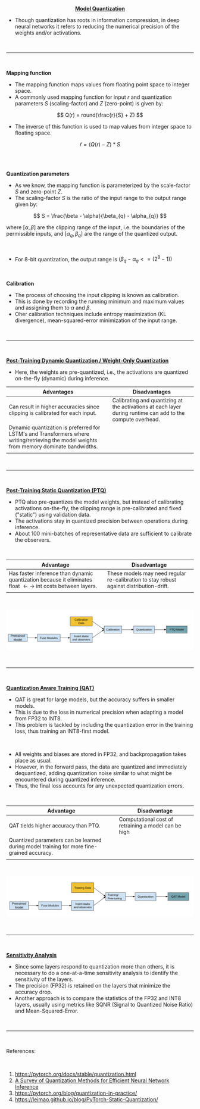 <p align = "center"><b><ins> Model Quantization </ins></b></p>

- Though quantization has roots in information compression, in deep neural networks it refers to reducing the numerical precision of the weights and/or activations.

<br>

---

<br>

<b> Mapping function </b>

- The mapping function maps values from floating point space to integer space.
- A commonly used mapping function for input $r$ and quantization parameters $S$ (scaling-factor) and $Z$ (zero-point) is given by:

$$
Q(r) = round(\frac{r}{S} + Z)
$$

- The inverse of this function is used to map values from integer space to floating space.

$$
\tilde{r} = (Q(r) - Z) * S
$$

<br><br>

<b> Quantization parameters </b>

- As we know, the mapping function is parameterized by the scale-factor $S$ and zero-point $Z$.
- The scaling-factor $S$ is the ratio of the input range to the output range given by:

$$
S = \frac{\beta - \alpha}{\beta_{q} - \alpha_{q}}
$$

where $[\alpha, \beta]$ are the clipping range of the input, i.e. the boundaries of the permissible inputs, and $[\alpha_{q}, \beta_{q}]$ are the range of the quantized output.

<br>

- For 8-bit quantization, the output range is $(\beta_{q} - \alpha_{q} <= (2^{8} - 1))$

<br>

<b> Calibration </b>

- The process of choosing the input clipping is known as calibration.
- This is done by recording the running minimum and maximum values and assigning them to $\alpha$ and $\beta$.
- Oher calibration techniques include entropy maximization (KL divergence), mean-squared-error minimization of the input range.

<br>

---

<br>

<b><ins> Post-Training Dynamic Quantization / Weight-Only Quantization </ins></b>

- Here, the weights are pre-quantized, i.e., the activations are quantized on-the-fly (dynamic) during inference.

|Advantages | Disadvantages |
|--- | --- |
| Can result in higher accuracies since clipping is calibrated for each input. | Calibrating and quantizing at the activations at each layer during runtime can add to the compute overhead. |
| Dynamic quantization is preferred for LSTM's and Transformers where writing/retrieving the model weights from memory dominate bandwidths. |
| | |

<br>

---

<br>

<b><ins> Post-Training Static Quantization (PTQ) </ins></b>

- PTQ also pre-quantizes the model weights, but instead of calibrating activations on-the-fly, the clipping range is pre-calibrated and fixed ("static") using validation data.
- The activations stay in quantized precision between operations during inference.
- About 100 mini-batches of representative data are sufficient to calibrate the observers.

<br>

| Advantage | Disadvantage |
| --- | --- |
| Has faster inference than dynamic quantization because it eliminates float $\leftarrow\rightarrow$ int costs between layers. | These models may need regular re-calibration to stay robust against distribution-drift. |
| | |

<br>

![](assets/ptq_pipeline.png)

<br>

---

<br>

<b><ins> Quantization Aware Training (QAT) </ins></b>

- QAT is great for large models, but the accuracy suffers in smaller models.
- This is due to the loss in numerical precision when adapting a model from FP32 to INT8.
- This problem is tackled by including the quantization error in the training loss, thus training an INT8-first model.

<br>

- All weights and biases are stored in FP32, and backpropagation takes place as usual.
- However, in the forward pass, the data are quantized and immediately dequantized, adding quantization noise similar to what might be encountered during quantized inference.
- Thus, the final loss accounts for any unexpected quantization errors.

<br>

| Advantage | Disadvantage |
| --- | --- |
| QAT tields higher accuracy than PTQ. | Computational cost of retraining a model can be high |
| Quantized parameters can be learned during model training for more fine-grained accuracy. | |
|  |  |

<br>

![](assets/qat_pipeline.png)

<br>

---

</br>

<b><ins> Sensitivity Analysis </ins></b>

- Since some layers respond to quantization more than others, it is necessary to do a one-at-a-time sensitivity analysis to identify the sensitivity of the layers.
- The precision (FP32) is retained on the layers that minimize the accuracy drop.
- Another approach is to compare the statistics of the FP32 and INT8 layers, usually using metrics like SQNR (Signal to Quantized Noise Ratio) and Mean-Squared-Error.

<br>

---

<br>

References:

<br>

1. https://pytorch.org/docs/stable/quantization.html
2. [A Survey of Quantization Methods for Efficient Neural Network Inference](https://arxiv.org/pdf/2103.13630.pdf)
3. https://pytorch.org/blog/quantization-in-practice/
4. https://leimao.github.io/blog/PyTorch-Static-Quantization/
